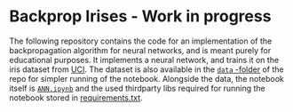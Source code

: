 # Backprop Irises - Work in progress

The following repository contains the code for an implementation of the backpropagation algorithm for neural networks, and is meant purely for educational purposes. It implements a neural network, and trains it on the iris dataset from [UCI](https://archive.ics.uci.edu/ml/datasets/Iris). The dataset is also available in the [`data` -folder](./data) of the repo for simpler running of the notebook. Alongside the data, the notebook itself is [`ANN.ipynb`](ANN.ipynb) and the used thirdparty libs required for running the notebook stored in [requirements.txt](requirements.txt). 